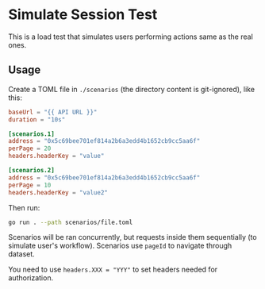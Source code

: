 # Simulate Session Test

This is a load test that simulates users performing actions same as the real ones.

## Usage

Create a TOML file in `./scenarios` (the directory content is git-ignored), like this:
```toml
baseUrl = "{{ API URL }}"
duration = "10s"

[scenarios.1]
address = "0x5c69bee701ef814a2b6a3edd4b1652cb9cc5aa6f"
perPage = 20
headers.headerKey = "value"

[scenarios.2]
address = "0x5c69bee701ef814a2b6a3edd4b1652cb9cc5aa6f"
perPage = 10
headers.headerKey = "value2"
```

Then run:
```bash
go run . --path scenarios/file.toml
```

Scenarios will be ran concurrently, but requests inside them sequentially (to simulate user's workflow).
Scenarios use `pageId` to navigate through dataset.

You need to use `headers.XXX = "YYY"` to set headers needed for authorization.
